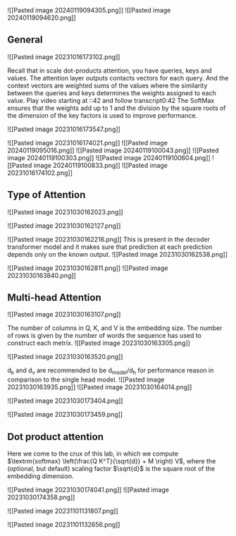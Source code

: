![[Pasted image 20240119094305.png]]
![[Pasted image 20240119094620.png]]
## General 
![[Pasted image 20231016173102.png]]

Recall that in scale dot-products attention, you have queries, keys and values. The attention layer outputs contacts vectors for each query. And the context vectors are weighted sums of the values where the similarity between the queries and keys determines the weights assigned to each value.
Play video starting at ::42 and follow transcript0:42
The SoftMax ensures that the weights add up to 1 and the division by the square roots of the dimension of the key factors is used to improve performance.


![[Pasted image 20231016173547.png]]


![[Pasted image 20231016174021.png]]
![[Pasted image 20240119095016.png]]
![[Pasted image 20240119100043.png]]
![[Pasted image 20240119100303.png]]
![[Pasted image 20240119100604.png]]
![[Pasted image 20240119100833.png]]
![[Pasted image 20231016174102.png]]



## Type of Attention

![[Pasted image 20231030162023.png]]

![[Pasted image 20231030162127.png]]

![[Pasted image 20231030162216.png]]
This is present in the decoder transformer model and it makes sure that prediction at each prediction depends only on the known output.
![[Pasted image 20231030162538.png]]

![[Pasted image 20231030162811.png]]
![[Pasted image 20231030163840.png]]

## Multi-head Attention

![[Pasted image 20231030163107.png]]

The number of columns in Q, K, and V is the embedding size. The number of rows is given by the number of words the sequence has used to construct each metrix.
![[Pasted image 20231030163305.png]]

![[Pasted image 20231030163520.png]]


d<sub>k</sub> and d<sub>v</sub> are recommended to be d<sub>model</sub>/d<sub>h</sub> for performance reason in comparison to the single head model. 
![[Pasted image 20231030163935.png]]
![[Pasted image 20231030164014.png]]

![[Pasted image 20231030173404.png]]

![[Pasted image 20231030173459.png]]


## Dot product attention

Here we come to the crux of this lab, in which we compute 
$\textrm{softmax} \left(\frac{Q K^T}{\sqrt{d}} + M \right) V$, where the (optional, but default) scaling factor $\sqrt{d}$ is the square root of the embedding dimension.

![[Pasted image 20231030174041.png]]
![[Pasted image 20231030174358.png]]

![[Pasted image 20231101131807.png]]

![[Pasted image 20231101132656.png]]